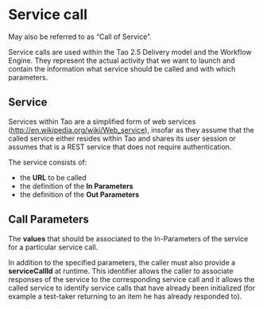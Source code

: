 <!--
created_at: '2013-11-20 10:51:43'
updated_at: '2013-11-20 10:51:43'
authors:
    - 'Joel Bout'
tags: {  }
-->

Service call
============

May also be referred to as “Call of Service”.

Service calls are used within the Tao 2.5 Delivery model and the Workflow Engine. They represent the actual activity that we want to launch and contain the information what service should be called and with which parameters.

Service
-------

Services within Tao are a simplified form of web services (http://en.wikipedia.org/wiki/Web_service), insofar as they assume that the called service either resides within Tao and shares its user session or assumes that is a REST service that does not require authentication.

The service consists of:

-   the **URL** to be called
-   the definition of the **In Parameters**
-   the definition of the **Out Parameters**

Call Parameters
---------------

The **values** that should be associated to the In-Parameters of the service for a particular service call.

In addition to the specified parameters, the caller must also provide a **serviceCallId** at runtime. This identifier allows the caller to associate responses of the service to the corresponding service call and it allows the called service to identify service calls that have already been initialized (for example a test-taker returning to an item he has already responded to).


